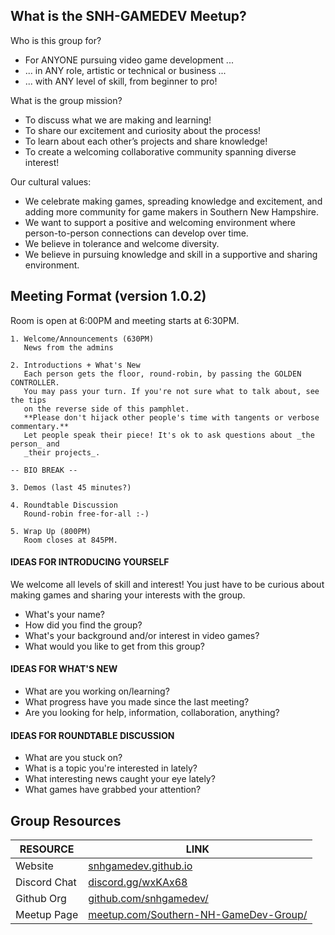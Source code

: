 ## What is the SNH-GAMEDEV Meetup?

Who is this group for?

* For ANYONE pursuing video game development ...
* ... in ANY role, artistic or technical or business ...
* ... with ANY level of skill, from beginner to pro!

What is the group mission?

* To discuss what we are making and learning!
* To share our excitement and curiosity about the process!
* To learn about each other’s projects and share knowledge!
* To create a welcoming collaborative community spanning diverse interest!

Our cultural values:

* We celebrate making games, spreading knowledge and excitement, and adding more community for game makers in Southern New Hampshire.
* We want to support a positive and welcoming environment where person-to-person connections can develop over time.
* We believe in tolerance and welcome diversity.
* We believe in pursuing knowledge and skill in a supportive and sharing environment.


## Meeting Format (version 1.0.2)

Room is open at 6:00PM and meeting starts at 6:30PM.

```
1. Welcome/Announcements (630PM)
   News from the admins

2. Introductions + What's New
   Each person gets the floor, round-robin, by passing the GOLDEN CONTROLLER. 
   You may pass your turn. If you're not sure what to talk about, see the tips
   on the reverse side of this pamphlet.
   **Please don't hijack other people's time with tangents or verbose commentary.** 
   Let people speak their piece! It's ok to ask questions about _the person_ and 
   _their projects_.

-- BIO BREAK --

3. Demos (last 45 minutes?)

4. Roundtable Discussion 
   Round-robin free-for-all :-)

5. Wrap Up (800PM)
   Room closes at 845PM.
```

#### IDEAS FOR INTRODUCING YOURSELF

We welcome all levels of skill and interest! You just have to be curious about making games and sharing your interests with the group.

* What's your name?
* How did you find the group?
* What's your background and/or interest in video games?
* What would you like to get from this group? 

#### IDEAS FOR WHAT'S NEW

* What are you working on/learning?
* What progress have you made since the last meeting?
* Are you looking for help, information, collaboration, anything?

#### IDEAS FOR ROUNDTABLE DISCUSSION

* What are you stuck on?
* What is a topic you're interested in lately?
* What interesting news caught your eye lately?
* What games have grabbed your attention?

## Group Resources

RESOURCE | LINK
--- | ---
Website | [snhgamedev.github.io](https://snhgamedev.github.io)
Discord Chat | [discord.gg/wxKAx68](https://discord.gg/wxKAx68)
Github Org | [github.com/snhgamedev/](https://github.com/snhgamedev/)
Meetup Page | [meetup.com/Southern-NH-GameDev-Group/](https://www.meetup.com/Southern-NH-GameDev-Group/)


